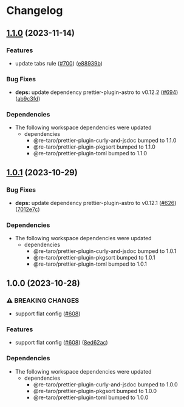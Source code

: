 # Changelog

## [1.1.0](https://github.com/re-taro/fmt/compare/prettier-config-v1.0.1...prettier-config-v1.1.0) (2023-11-14)

### Features

- update tabs rule ([#700](https://github.com/re-taro/fmt/issues/700)) ([e88939b](https://github.com/re-taro/fmt/commit/e88939bc71ad84ea14921316f013487846e9850a))

### Bug Fixes

- **deps:** update dependency prettier-plugin-astro to v0.12.2 ([#694](https://github.com/re-taro/fmt/issues/694)) ([ab9c3fd](https://github.com/re-taro/fmt/commit/ab9c3fdb38ae9a8fb4d5ef3c2966d62ce659367f))

### Dependencies

- The following workspace dependencies were updated
  - dependencies
    - @re-taro/prettier-plugin-curly-and-jsdoc bumped to 1.1.0
    - @re-taro/prettier-plugin-pkgsort bumped to 1.1.0
    - @re-taro/prettier-plugin-toml bumped to 1.1.0

## [1.0.1](https://github.com/re-taro/fmt/compare/prettier-config-v1.0.0...prettier-config-v1.0.1) (2023-10-29)

### Bug Fixes

- **deps:** update dependency prettier-plugin-astro to v0.12.1 ([#626](https://github.com/re-taro/fmt/issues/626)) ([7012e7c](https://github.com/re-taro/fmt/commit/7012e7ccae84cb513a78669793f6266d34d3e182))

### Dependencies

- The following workspace dependencies were updated
  - dependencies
    - @re-taro/prettier-plugin-curly-and-jsdoc bumped to 1.0.1
    - @re-taro/prettier-plugin-pkgsort bumped to 1.0.1
    - @re-taro/prettier-plugin-toml bumped to 1.0.1

## 1.0.0 (2023-10-28)

### ⚠ BREAKING CHANGES

- support flat config ([#608](https://github.com/re-taro/fmt/issues/608))

### Features

- support flat config ([#608](https://github.com/re-taro/fmt/issues/608)) ([8ed62ac](https://github.com/re-taro/fmt/commit/8ed62acbaa5018633fc57a361654c2803ca89ef7))

### Dependencies

- The following workspace dependencies were updated
  - dependencies
    - @re-taro/prettier-plugin-curly-and-jsdoc bumped to 1.0.0
    - @re-taro/prettier-plugin-pkgsort bumped to 1.0.0
    - @re-taro/prettier-plugin-toml bumped to 1.0.0
